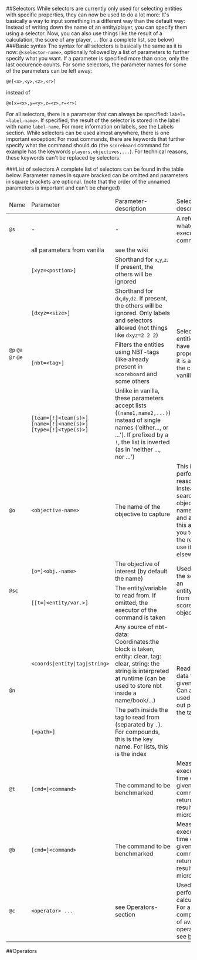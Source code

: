##Selectors
While selectors are currently only used for selecting entities with specific properties, they can now be used to do a lot more: It's basically a way to input something in a different way than the default way: Instead of writing down the name of an entity/player, you can specify them using a selector. Now, you can also use things like the result of a calculation, the score of any player, ... (for a complete list, see below)
###Basic syntax
The syntax for all selectors is basically the same as it is now: `@<selector-name>`, optionally followed by a list of parameters to further specify what you want. If a parameter is specified more than once, only the last occurence counts. For some selectors, the parameter names for some of the parameters can be left away:
```
@e[<x>,<y>,<z>,<r>]
```
instead of
```
@e[x=<x>,y=<y>,z=<z>,r=<r>]
```

For all selectors, there is a parameter that can always be specified: `label=<label-name>`. If specified, the result of the selector is stored in the label with name `label-name`. For more information on labels, see the Labels section.
While selectors can be used almost anywhere, there is one important exception: For most commands, there are keywords that further specify what the command should do (the `scoreboard` command for example has the keywords `players,objectives,...`). For technical reasons, these keywords can't be replaced by selectors.

###List of selectors
A complete list of selectors can be found in the table below. Parameter names in square bracked can be omitted and parameters in square brackets are optional. (note that the order of the unnamed parameters is important and can't be changed)

<table>
<thead>
<tr>
    <td align="center">Name</td>
    <td width="180em">Parameter</td>
    <td>Parameter-description</td>
    <td>Selector-description</td>
</tr>
</thead>
<tr>
    <td><code>@s</code></td>
    <td>-</td>
    <td>-</td>
    <td>A reference to whatever is executing the command</td>
</tr>
<tr>
    <td rowspan="5"><code>@p</code>
    <code>@a</code>
    <code>@r</code>
    <code>@e</code></td>
    <td>all parameters from vanilla</td>
    <td>see the wiki</td>
    <td rowspan="5">Selects entities that have specific properties (as it is already the c[ase in vanilla)</td>
</tr>
<tr>
    <td><code>[xyz=&lt;postion&gt;]</code></td>
    <td>Shorthand for <code>x</code>,<code>y</code>,<code>z</code>. If present, the others will be ignored
</tr>
<tr>
    <td><code>[dxyz=&lt;size&gt;]</code></td>
    <td>Shorthand for <code>dx</code>,<code>dy</code>,<code>dz</code>. If present, the others will be ignored. Only labels and selectors allowed (not things like <code>dxyz=2 2 2</code>)
</tr>
<tr>
    <td><code>[nbt=&lt;tag&gt;]</code></td>
    <td>Filters the entities using NBT-tags (like already present in <code>scoreboard</code> and some others
</tr>
<tr>
    <td><code>[team=[!]&lt;team(s)&gt;]</code><br/>
    <code>[name=[!]&lt;name(s)&gt;]</code><br/>
    <code>[type=[!]&lt;type(s)&gt;]</code></td>
    <td>Unlike in vanilla, these parameters accept lists (<code>(name1,name2,...)</code>) instead of single names ('either..., or ...'). If prefixed by a <code>!</code>, the list is inverted (as in 'neither ..., nor ...')</td>
</tr>
<tr>
    <td><code>@o</code></td>
    <td><code>&lt;objective-name&gt;</code></td>
    <td>The name of the objective to capture</td>
    <td>This is just for performance-reasons: Instead of searching the objective by name again and again, this allows you to label the result and use it elsewhere</td>
</tr>
<tr>
    <td rowspan="2"><code>@sc</code></td>
    <td><code>[o=]&lt;obj.-name&gt;</code>
    <td>The objective of interest (by default the name)</td>
    <td rowspan="2">Used to query the score of an entity/variable from a scoreboard objective</td>
</tr>
<tr>
    <td><code>[[t=]&lt;entity/var.&gt;]</code></td>
    <td>The entity/variable to read from. If omitted, the executor of the command is taken</td>
</tr>
<tr>
    <td rowspan="2"><code>@n</code></td>
    <td><code>&lt;coords|entity|tag|string&gt;</code></td>
    <td>Any source of nbt-data: Coordinates:the block is taken, entity: clear, tag: clear, string: the string is interpreted at runtime (can be used to store nbt inside a name/book/...)</td>
    <td rowspan="2">Reads nbt-data from the given source. Can also be used to read out parts of the tag</td>
</tr>
<tr>
    <td><code>[&lt;path&gt;]</code></td>
    <td>The path inside the tag to read from (separated by <code>.</code>). For compounds, this is the key name. For lists, this is the index</td>
</tr>
<tr>
    <td><code>@t</code></td>
    <td><code>[cmd=]&lt;command&gt;</code></td>
    <td>The command to be benchmarked</td>
    <td>Measures the execution time of a given command and returns the result in microseconds</td>
</tr>
<tr>
    <td><code>@b</code></td>
    <td><code>[cmd=]&lt;command&gt;</code></td>
    <td>The command to be benchmarked</td>
    <td>Measures the execution time of a given command and returns the result in microseconds</td>
</tr>
<tr>
    <td><code>@c</code></td>
    <td><code>&lt;operator&gt; ...</code></td>
    <td>see Operators-section</td>
    <td>Used to perform calculations. For a complete list of available operators, see <a href="#Operators">below</a></td>
</tr>
</table>

##Operators

